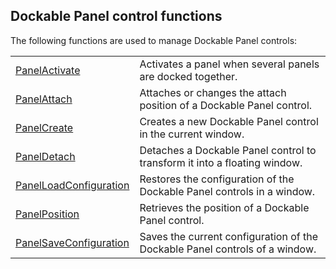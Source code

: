 


## Dockable Panel control functions
			



<a name="NOTE1"></a>
<a name="NOTE1_1"></a>
The following functions are used to manage Dockable Panel controls: 



|   |   |
| --- | --- |
| [PanelActivate](../WDLang1/1000024396.md) | Activates a panel when several panels are docked together. |
| [PanelAttach](../WDLang1/1000023990.md) | Attaches or changes the attach position of a Dockable Panel control. |
| [PanelCreate](../WDLang1/1000023989.md) | Creates a new Dockable Panel control in the current window. |
| [PanelDetach](../WDLang1/1000023991.md) | Detaches a Dockable Panel control to transform it into a floating window. |
| [PanelLoadConfiguration](../WDLang1/1000023995.md) | Restores the configuration of the Dockable Panel controls in a window. |
| [PanelPosition](../WDLang1/1000023992.md) | Retrieves the position of a Dockable Panel control. |
| [PanelSaveConfiguration](../WDLang1/1000023994.md) | Saves the current configuration of the Dockable Panel controls of a window. |






